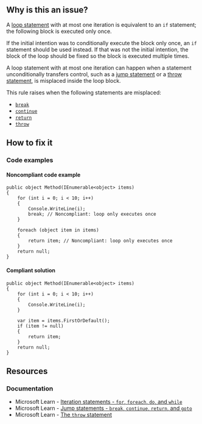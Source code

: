 ## Why is this an issue?

A [loop statement](https://learn.microsoft.com/en-us/dotnet/csharp/language-reference/statements/iteration-statements) with at most one
iteration is equivalent to an `if` statement; the following block is executed only once.

If the initial intention was to conditionally execute the block only once, an `if` statement should be used instead. If that was not the
initial intention, the block of the loop should be fixed so the block is executed multiple times.

A loop statement with at most one iteration can happen when a statement unconditionally transfers control, such as a [jump statement](https://learn.microsoft.com/en-us/dotnet/csharp/language-reference/statements/jump-statements) or a [throw
statement](https://learn.microsoft.com/en-us/dotnet/csharp/language-reference/statements/exception-handling-statements#the-throw-statement), is misplaced inside the loop block.

This rule raises when the following statements are misplaced:

- [`break`](https://learn.microsoft.com/en-us/dotnet/csharp/language-reference/statements/jump-statements#the-break-statement)
- [`continue`](https://learn.microsoft.com/en-us/dotnet/csharp/language-reference/statements/jump-statements#the-continue-statement)
- [`return`](https://learn.microsoft.com/en-us/dotnet/csharp/language-reference/statements/jump-statements#the-return-statement)
- [`throw`](https://learn.microsoft.com/en-us/dotnet/csharp/language-reference/statements/exception-handling-statements#the-throw-statement)

## How to fix it

### Code examples

#### Noncompliant code example

    public object Method(IEnumerable<object> items)
    {
        for (int i = 0; i < 10; i++)
        {
            Console.WriteLine(i);
            break; // Noncompliant: loop only executes once
        }
    
        foreach (object item in items)
        {
            return item; // Noncompliant: loop only executes once
        }
        return null;
    }

#### Compliant solution

    public object Method(IEnumerable<object> items)
    {
        for (int i = 0; i < 10; i++)
        {
            Console.WriteLine(i);
        }
    
        var item = items.FirstOrDefault();
        if (item != null)
        {
            return item;
        }
        return null;
    }

## Resources

### Documentation

- Microsoft Learn - [Iteration
  statements - `for`, `foreach`, `do`, and `while`](https://learn.microsoft.com/en-us/dotnet/csharp/language-reference/statements/iteration-statements)
- Microsoft Learn - [Jump statements -
  `break`, `continue`, `return`, and `goto`](https://learn.microsoft.com/en-us/dotnet/csharp/language-reference/statements/jump-statements)
- Microsoft Learn - [The
  `throw` statement](https://learn.microsoft.com/en-us/dotnet/csharp/language-reference/statements/exception-handling-statements#the-throw-statement)